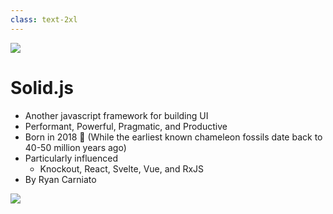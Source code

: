 ```yaml
---
class: text-2xl
---
```


<img src="images/bar-02.png" class="absolute top-0 left-0" />

# Solid.js

- Another javascript framework for building UI
- Performant, Powerful, Pragmatic, and Productive
- Born in 2018 👶 <span class="text-xs">(While the earliest known chameleon fossils date back to 40-50 million years ago)</span>
- Particularly influenced
  - Knockout, React, Svelte, Vue, and RxJS
- By Ryan Carniato

<img src="images/ryan-carniato.jpg" class="absolute top-35 right-10 rounded-io w-50 animate animate__bounceIn" />
